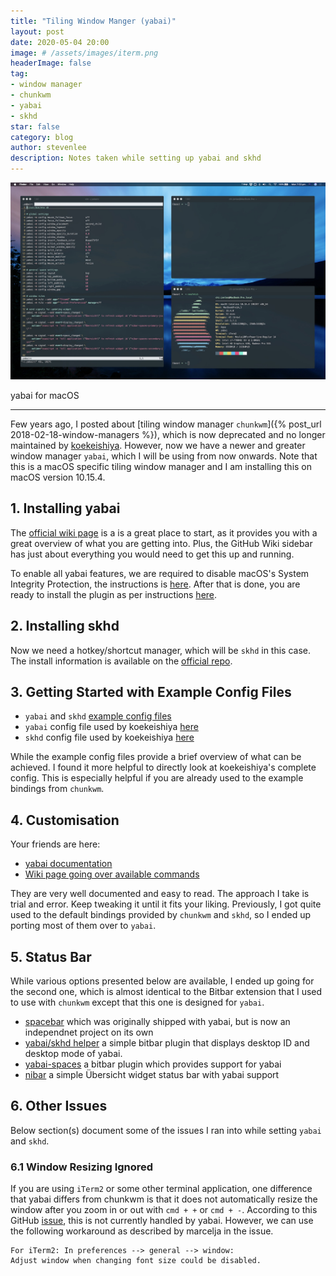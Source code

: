 ```yaml
---
title: "Tiling Window Manger (yabai)"
layout: post
date: 2020-05-04 20:00
image: # /assets/images/iterm.png
headerImage: false
tag:
- window manager
- chunkwm
- yabai
- skhd
star: false
category: blog
author: stevenlee
description: Notes taken while setting up yabai and skhd
---
```


![yabai Window Manager](/assets/images/yabai.jpg)
<figcaption class="caption">yabai for macOS</figcaption>

---

Few years ago, I posted about [tiling window manager `chunkwm`]({% post_url 2018-02-18-window-managers %}), which is now deprecated and no longer maintained by [koekeishiya](https://github.com/koekeishiya). However, now we have a newer and greater window manager `yabai`, which I will be using from now onwards. Note that this is a macOS specific tiling window manager and I am installing this on macOS version 10.15.4.

## 1. Installing yabai
The [official wiki page](https://github.com/koekeishiya/yabai/wiki#yabai) is a is a great place to start, as it provides you with a great overview of what you are getting into. Plus, the GitHub Wiki sidebar has just about everything you would need to get this up and running.

To enable all yabai features, we are required to disable macOS's System Integrity Protection, the instructions is [here](https://github.com/koekeishiya/yabai/wiki/Disabling-System-Integrity-Protection). After that is done, you are ready to install the plugin as per instructions [here](https://github.com/koekeishiya/yabai/wiki/Installing-yabai-(latest-release)).

## 2. Installing skhd
Now we need a hotkey/shortcut manager, which will be `skhd` in this case. The install information is available on the [official repo](https://github.com/koekeishiya/skhd).

## 3. Getting Started with Example Config Files

* `yabai` and `skhd` [example config files](https://github.com/koekeishiya/yabai/tree/master/examples)
* `yabai` config file used by koekeishiya [here](https://github.com/koekeishiya/dotfiles/blob/master/yabai/yabairc)
* `skhd` config file used by koekeishiya [here](https://github.com/koekeishiya/dotfiles/blob/master/skhd/skhdrc)

While the example config files provide a brief overview of what can be achieved. I found it more helpful to directly look at koekeishiya's complete config. This is especially helpful if you are already used to the example bindings from `chunkwm`.

## 4. Customisation
Your friends are here:

* [yabai documentation](https://github.com/koekeishiya/yabai/blob/master/doc/yabai.asciidoc)
* [Wiki page going over available commands](https://github.com/koekeishiya/yabai/wiki/Commands#display-commands)

They are very well documented and easy to read. The approach I take is trial and error. Keep tweaking it until it fits your liking. Previously, I got quite used to the default bindings provided by `chunkwm` and `skhd`, so I ended up porting most of them over to `yabai`.

## 5. Status Bar

While various options presented below are available, I ended up going for the second one, which is almost identical to the Bitbar extension that I used to use with `chunkwm` except that this one is designed for `yabai`.

* [spacebar](https://github.com/somdoron/spacebar) which was originally shipped with yabai, but is now an independnet project on its own
* [yabai/skhd helper](https://getbitbar.com/contributors/jwon) a simple bitbar plugin that displays desktop ID and desktop mode of yabai.
* [yabai-spaces](https://github.com/SxC97/Yabai-Spaces) a bitbar plugin which provides support for yabai
* [nibar](https://github.com/kkga/nibar) a simple Übersicht widget status bar with yabai support

## 6. Other Issues

Below section(s) document some of the issues I ran into while setting `yabai` and `skhd`.

### 6.1 Window Resizing Ignored

If you are using `iTerm2` or some other terminal application, one difference that yabai differs from chunkwm is that it does not automatically resize the window after you zoom in or out with `cmd + +` or `cmd + -`. According to this GitHub [issue](https://github.com/koekeishiya/yabai/issues/28), this is not currently handled by yabai. However, we can use the following workaround as described by marcelja in the issue.

```
For iTerm2: In preferences --> general --> window:
Adjust window when changing font size could be disabled.
```